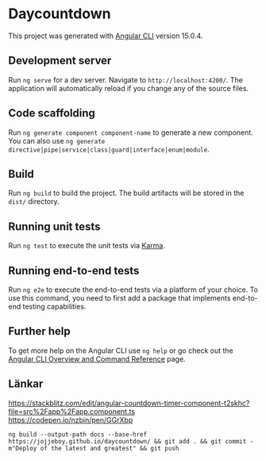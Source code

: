 # Daycountdown

This project was generated with [Angular CLI](https://github.com/angular/angular-cli) version 15.0.4.

## Development server

Run `ng serve` for a dev server. Navigate to `http://localhost:4200/`. The application will automatically reload if you change any of the source files.

## Code scaffolding

Run `ng generate component component-name` to generate a new component. You can also use `ng generate directive|pipe|service|class|guard|interface|enum|module`.

## Build

Run `ng build` to build the project. The build artifacts will be stored in the `dist/` directory.

## Running unit tests

Run `ng test` to execute the unit tests via [Karma](https://karma-runner.github.io).

## Running end-to-end tests

Run `ng e2e` to execute the end-to-end tests via a platform of your choice. To use this command, you need to first add a package that implements end-to-end testing capabilities.

## Further help

To get more help on the Angular CLI use `ng help` or go check out the [Angular CLI Overview and Command Reference](https://angular.io/cli) page.


## Länkar

https://stackblitz.com/edit/angular-countdown-timer-component-t2skhc?file=src%2Fapp%2Fapp.component.ts
https://codepen.io/nzbin/pen/GGrXbp


`ng build --output-path docs --base-href https://jojjeboy.github.io/daycountdown/ && git add . && git commit -m"Deploy of the latest and greatest" && git push`